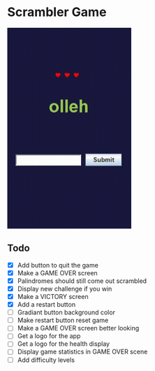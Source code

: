 # Scrambler Game

![example of how the project looks in action!](fail.gif)

## Todo
- [x] Add button to quit the game
- [x] Make a GAME OVER screen
- [X] Palindromes should still come out scrambled
- [X] Display new challenge if you win
- [x] Make a VICTORY screen
- [x] Add a restart button
- [ ] Gradiant button background color
- [ ] Make restart button reset game
- [ ] Make a GAME OVER screen better looking
- [ ] Get a logo for the app
- [ ] Get a logo for the health display
- [ ] Display game statistics in GAME OVER scene
- [ ] Add difficulty levels
